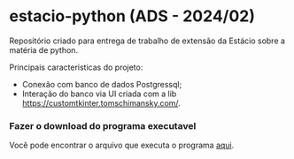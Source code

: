 # estacio-python (ADS - 2024/02)

Repositório criado para entrega de trabalho de extensão da Estácio sobre a matéria de python.

Principais caracteristicas do projeto:

- Conexão com banco de dados Postgressql;
- Interação do banco via UI criada com a lib https://customtkinter.tomschimansky.com/.

### Fazer o download do programa executavel

Você pode encontrar o arquivo que executa o programa [aqui](https://github.com/BlueishCupcake/estacio-python/releases/download/Teste/app.exe).
